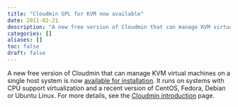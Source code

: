```yaml
---
title: "Cloudmin GPL for KVM now available"
date: 2011-02-21
description: "A new free version of Cloudmin that can manage KVM virtual machines on a single host system is..."
categories: []
aliases: []
toc: false
draft: false
---
```

A new free version of Cloudmin that can manage KVM virtual machines on a single host system is now [available for installation][1]. It runs on systems with CPU support virtualization and a recent version of CentOS, Fedora, Debian or Ubuntu Linux. For more details, see the [Cloudmin introduction][2] page.

  [1]: cinstall-kvm.html
  [2]: cloudmin.html

